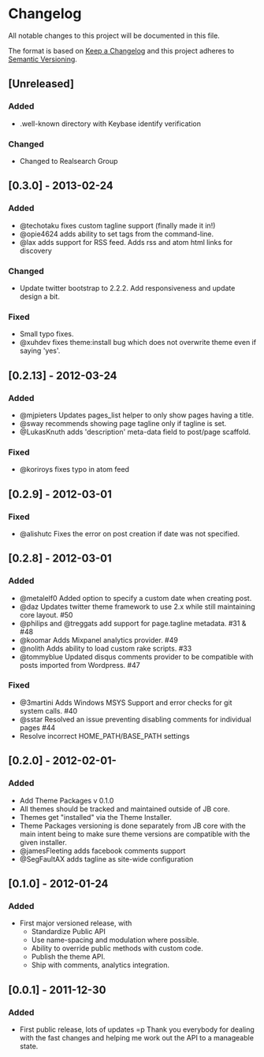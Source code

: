 # Changelog
All notable changes to this project will be documented in this file.

The format is based on [Keep a Changelog](http://keepachangelog.com/en/1.0.0/)
and this project adheres to [Semantic Versioning](http://semver.org/spec/v2.0.0.html).

## [Unreleased]
### Added
- .well-known directory with Keybase identify verification

### Changed
- Changed to Realsearch Group

## [0.3.0] - 2013-02-24
### Added
- @techotaku fixes custom tagline support (finally made it in!)
- @opie4624 adds ability to set tags from the command-line.
- @lax adds support for RSS feed. Adds rss and atom html links for discovery

### Changed
- Update twitter bootstrap to 2.2.2. Add responsiveness and update design a bit.

### Fixed
- Small typo fixes.
- @xuhdev fixes theme:install bug which does not overwrite theme even if saying 'yes'.

## [0.2.13] - 2012-03-24
### Added
- @mjpieters Updates pages_list helper to only show pages having a title.
- @sway recommends showing page tagline only if tagline is set.
- @LukasKnuth adds 'description' meta-data field to post/page scaffold.

### Fixed
- @koriroys fixes typo in atom feed

## [0.2.9] - 2012-03-01
### Fixed
- @alishutc Fixes the error on post creation if date was not specified.

## [0.2.8] - 2012-03-01
### Added
- @metalelf0 Added option to specify a custom date when creating post.
- @daz Updates twitter theme framework to use 2.x while still maintaining core layout. #50
- @philips and @treggats add support for page.tagline metadata. #31 & #48
- @koomar Adds Mixpanel analytics provider. #49
- @nolith Adds ability to load custom rake scripts. #33
- @tommyblue Updated disqus comments provider to be compatible with posts imported from Wordpress. #47

### Fixed
- @3martini Adds Windows MSYS Support and error checks for git system calls. #40
- @sstar Resolved an issue preventing disabling comments for individual pages #44
- Resolve incorrect HOME\_PATH/BASE\_PATH settings

## [0.2.0] - 2012-02-01-
### Added
- Add Theme Packages v 0.1.0
- All themes should be tracked and maintained outside of JB core.
- Themes get "installed" via the Theme Installer.
- Theme Packages versioning is done separately from JB core with the main intent being to make sure theme versions are compatible with the given installer.
- @jamesFleeting adds facebook comments support
- @SegFaultAX adds tagline as site-wide configuration

## [0.1.0] - 2012-01-24
### Added
- First major versioned release, with
    - Standardize Public API
    - Use name-spacing and modulation where possible.
    - Ability to override public methods with custom code.
    - Publish the theme API.
    - Ship with comments, analytics integration.

## [0.0.1] - 2011-12-30
### Added
- First public release, lots of updates =p Thank you everybody for dealing with the fast changes and helping me work out the API to a manageable state.
